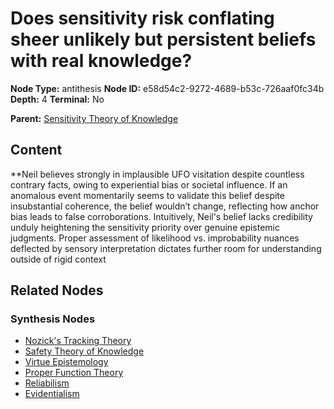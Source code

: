 # Does sensitivity risk conflating sheer unlikely but persistent beliefs with real knowledge?

**Node Type:** antithesis
**Node ID:** e58d54c2-9272-4689-b53c-726aaf0fc34b
**Depth:** 4
**Terminal:** No

**Parent:** [Sensitivity Theory of Knowledge](sensitivity-theory-of-knowledge-synthesis-0a242532-dac7-4e26-becf-2c608ac75862.md)

## Content

**Neil believes strongly in implausible UFO visitation despite countless contrary facts, owing to experiential bias or societal influence. If an anomalous event momentarily seems to validate this belief despite insubstantial coherence, the belief wouldn’t change, reflecting how anchor bias leads to false corroborations. Intuitively, Neil's belief lacks credibility unduly heightening the sensitivity priority over genuine epistemic judgments. Proper assessment of likelihood vs. improbability nuances deflected by sensory interpretation dictates further room for understanding outside of rigid context

## Related Nodes

### Synthesis Nodes

- [Nozick's Tracking Theory](nozicks-tracking-theory-synthesis-8e8c6fce-9c88-4396-8316-20f651c07a7c.md)
- [Safety Theory of Knowledge](safety-theory-of-knowledge-synthesis-7eb4e3ee-3e7e-4120-9c88-1a3fbc6c14a6.md)
- [Virtue Epistemology](virtue-epistemology-synthesis-9cb452ef-ecfe-4f5c-8979-722536232d27.md)
- [Proper Function Theory](proper-function-theory-synthesis-4e8c913d-bad1-463b-917a-7abcfa36c68e.md)
- [Reliabilism](reliabilism-synthesis-5dd92fff-6bd8-4508-8f19-5f09ec181c29.md)
- [Evidentialism](evidentialism-synthesis-72ec6d1f-e350-48c4-9218-4b9b3196e7df.md)

